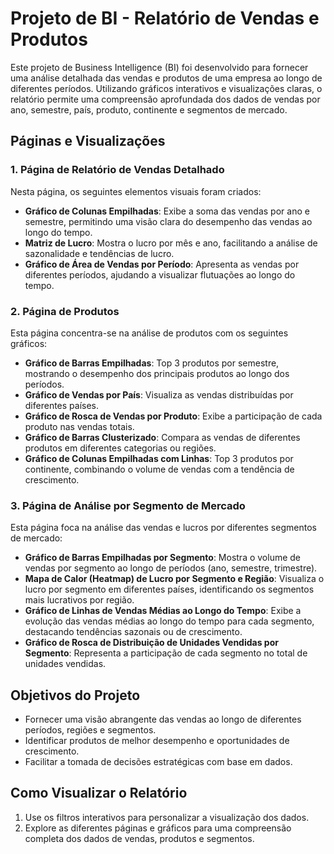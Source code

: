 # Projeto de BI - Relatório de Vendas e Produtos

Este projeto de Business Intelligence (BI) foi desenvolvido para fornecer uma análise detalhada das vendas e produtos de uma empresa ao longo de diferentes períodos. Utilizando gráficos interativos e visualizações claras, o relatório permite uma compreensão aprofundada dos dados de vendas por ano, semestre, país, produto, continente e segmentos de mercado.

## Páginas e Visualizações

### 1. Página de Relatório de Vendas Detalhado

Nesta página, os seguintes elementos visuais foram criados:

- **Gráfico de Colunas Empilhadas**: Exibe a soma das vendas por ano e semestre, permitindo uma visão clara do desempenho das vendas ao longo do tempo.
- **Matriz de Lucro**: Mostra o lucro por mês e ano, facilitando a análise de sazonalidade e tendências de lucro.
- **Gráfico de Área de Vendas por Período**: Apresenta as vendas por diferentes períodos, ajudando a visualizar flutuações ao longo do tempo.

### 2. Página de Produtos

Esta página concentra-se na análise de produtos com os seguintes gráficos:

- **Gráfico de Barras Empilhadas**: Top 3 produtos por semestre, mostrando o desempenho dos principais produtos ao longo dos períodos.
- **Gráfico de Vendas por País**: Visualiza as vendas distribuídas por diferentes países.
- **Gráfico de Rosca de Vendas por Produto**: Exibe a participação de cada produto nas vendas totais.
- **Gráfico de Barras Clusterizado**: Compara as vendas de diferentes produtos em diferentes categorias ou regiões.
- **Gráfico de Colunas Empilhadas com Linhas**: Top 3 produtos por continente, combinando o volume de vendas com a tendência de crescimento.

### 3. Página de Análise por Segmento de Mercado

Esta página foca na análise das vendas e lucros por diferentes segmentos de mercado:

- **Gráfico de Barras Empilhadas por Segmento**: Mostra o volume de vendas por segmento ao longo de períodos (ano, semestre, trimestre).
- **Mapa de Calor (Heatmap) de Lucro por Segmento e Região**: Visualiza o lucro por segmento em diferentes países, identificando os segmentos mais lucrativos por região.
- **Gráfico de Linhas de Vendas Médias ao Longo do Tempo**: Exibe a evolução das vendas médias ao longo do tempo para cada segmento, destacando tendências sazonais ou de crescimento.
- **Gráfico de Rosca de Distribuição de Unidades Vendidas por Segmento**: Representa a participação de cada segmento no total de unidades vendidas.



## Objetivos do Projeto

- Fornecer uma visão abrangente das vendas ao longo de diferentes períodos, regiões e segmentos.
- Identificar produtos de melhor desempenho e oportunidades de crescimento.
- Facilitar a tomada de decisões estratégicas com base em dados.

## Como Visualizar o Relatório


1. Use os filtros interativos para personalizar a visualização dos dados.
2. Explore as diferentes páginas e gráficos para uma compreensão completa dos dados de vendas, produtos e segmentos.

